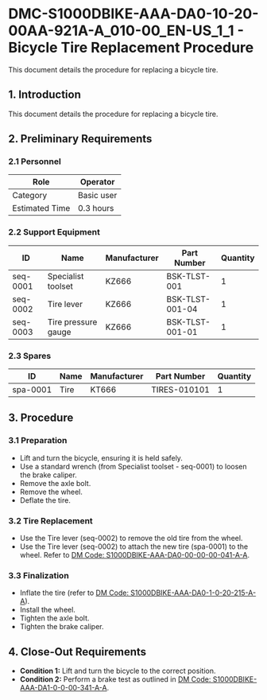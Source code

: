 # DMC-S1000DBIKE-AAA-DA0-10-20-00AA-921A-A_010-00_EN-US_1_1 - Bicycle Tire Replacement Procedure

This document details the procedure for replacing a bicycle tire.

## 1. Introduction

This document details the procedure for replacing a bicycle tire.

## 2. Preliminary Requirements

### 2.1 Personnel

| Role        | Operator     |
|-------------|--------------|
| Category    | Basic user   |
| Estimated Time | 0.3 hours    |

### 2.2 Support Equipment

| ID       | Name                | Manufacturer | Part Number | Quantity |
|----------|---------------------|--------------|-------------|----------|
| seq-0001 | Specialist toolset  | KZ666        | BSK-TLST-001 | 1        |
| seq-0002 | Tire lever           | KZ666        | BSK-TLST-001-04 | 1        |
| seq-0003 | Tire pressure gauge | KZ666        | BSK-TLST-001-01 | 1        |

### 2.3 Spares

| ID       | Name   | Manufacturer | Part Number | Quantity |
|----------|--------|--------------|-------------|----------|
| spa-0001 | Tire   | KT666        | TIRES-010101 | 1        |

## 3. Procedure

### 3.1 Preparation

*   Lift and turn the bicycle, ensuring it is held safely.
*   Use a standard wrench (from Specialist toolset - seq-0001) to loosen the brake caliper.
*   Remove the axle bolt.
*   Remove the wheel.
*   Deflate the tire.

### 3.2 Tire Replacement

*   Use the Tire lever (seq-0002) to remove the old tire from the wheel.
*   Use the Tire lever (seq-0002) to attach the new tire (spa-0001) to the wheel. Refer to [DM Code: S1000DBIKE-AAA-DA0-00-00-00-041-A-A](S1000DBIKE-AAA-DA0-00-00-00-041-A-A).

### 3.3 Finalization

*   Inflate the tire (refer to [DM Code: S1000DBIKE-AAA-DA0-1-0-20-215-A-A](S1000DBIKE-AAA-DA0-1-0-20-215-A-A)).
*   Install the wheel.
*   Tighten the axle bolt.
*   Tighten the brake caliper.

## 4. Close-Out Requirements

*   **Condition 1:** Lift and turn the bicycle to the correct position.
*   **Condition 2:** Perform a brake test as outlined in [DM Code: S1000DBIKE-AAA-DA1-0-0-00-341-A-A](S1000DBIKE-AAA-DA1-0-0-00-341-A-A).